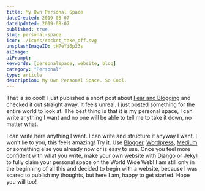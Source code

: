 ```yaml
---
title: My Own Personal Space
dateCreated: 2019-08-07
dateUpdated: 2019-08-07
published: true
slug: personal-space
icon: ./icons/rocket_take_off.svg
unsplashImageID: tH7eYi6p23s
aiImage:
aiPrompt:
keywords: [personalspace, website, blog]
category: "Personal"
type: article
description: My Own Personal Space. So Cool.
---
```


That is so cool! I just published a short post about [Fear and Blogging](https://www.rasulkireev.com/writings/fear-and-blogging) and checked it out straight away. It feels unreal. I just posted something for the entire world to look at. The best thing is that it is my personal space, I can write anything I want and no one will be able to tell me to take it down, no matter what.

I can write here anything I want. I can write and structure it anyway I want. I won't lie to you, this feels amazing! Try it. Use [Blogger](https://www.blogger.com), [Wordpress](https://wordpress.com/), [Medium](https://medium.com/) or something else you already now or is easy to use. Once you feel more confident with what you write, make your own website with [Django](https://www.djangoproject.com/) or [Jekyll](https://jekyllrb.com/) to fully claim your personal space on the World Wide Web! I am still only in the beginning of all this and decided to begin with a website, because I was scared to publish my thoughts, but here I am, happy to get started. Hope you will too!
